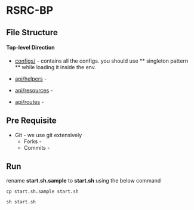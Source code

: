 # RSRC-BP

## File Structure

#### Top-level Direction

* [configs/](config/) - contains all the configs. you should use ** singleton pattern ** while loading it inside the env.

* [api/helpers](api/helpers) -

* [api/resources](api/resources) - 

* [api/routes](api/routes) - 

## Pre Requisite

* Git - we use git extensively
    * Forks - 
    * Commits -

## Run

rename **start.sh.sample** to **start.sh** using the below command

`cp start.sh.sample start.sh`

`sh start.sh`
